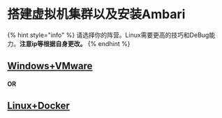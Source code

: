 # 搭建虚拟机集群以及安装Ambari

{% hint style="info" %}
请选择你的阵营。Linux需要更高的技巧和DeBug能力。**注意ip等根据自身更改。**
{% endhint %}

## [**Windows+VMware**](windows+vmware.md)

#### **OR**

## [**Linux+Docker**](linux+docker/)
